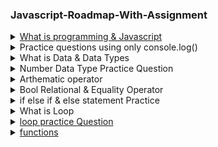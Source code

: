 <!DOCTYPE html>
<html lang="en">
<head>
    <meta charset="UTF-8">
    <meta name="viewport" content="width=device-width, initial-scale=1.0">
   
</head>
<body>
   <h3> Javascript-Roadmap-With-Assignment</h3>

   <details>
    <summary><a href="https://youtu.be/OipNpUBpUPs?si=TDBmOjqeo2kYBiOB" target="_blank">What is programming & Javascript</a></summary>
    <br> 
      Programming is the process of writing instructions or code that tells a computer how to perform specific tasks. These instructions are written in programming languages, which allow humans to communicate with computers. The main goal of programming is to solve problems or automate tasks by creating software, applications, websites, or systems
    <br><br>  
  </details>
   
<details>
  <summary>Practice questions using only console.log()</summary>

  Practice questions using only console.log() to draw shapes, patterns, and other creative outputs in the console.

  <ol>
    <li>Use console.log() to draw a 5x5 square of * symbols.</li>
    <li>Use console.log() to draw a right-angled triangle made of *</li>
    <li>Use console.log() to draw an inverted triangle</li>
    <li>Use console.log() to draw a diamond shape</li>
    <li>Use console.log() to draw a hollow right-angled triangle</li>
    <li>Use console.log() to draw a hollow right-angled triangle</li>
    <li>Use console.log() to create a zigzag pattern.</li>
 </ol>
 
</details>

<details>
  <summary>What is Data & Data Types</summary>
<h5>What is data ?</h5>
In programming, data refers to any information that can be processed, stored, or transmitted by a computer. It is the core of what computers operate on and manipulate. Data can come in various forms, such as numbers, text, images, audio, and more. The way data is represented and stored depends on its data type.
<h5>1. Primitive Data Types</h5>
<ol>
    <li>String</li>
    <li>Number</li>
    <li>Bool</li>
    <li>Undefined</li>
    <li>Null</li>
    <li>Symbol</li>
    <li>BigInt</li>
 </ol>

<h5>2. Non-Primitive Data Type</h5>
<ol>
    <li>Object</li>
    <li>Array</li>
    <li>Function</li>
    <li>Date</li>
    <li>RegExp</li>
    <li>Map</li>
    <li>Map</li>
 </ol>
</details>

<details>
  <summary>Number Data Type Practice Question</summary>

- Write Program to Add Two Integers and store their sum in the third variable.
- Write Program to Multiply two decimal Point Numbers. 
- Write Program to perform all arithmetic operations.
- Write Program to Swap Values of Two Variables 
- Write Program to Swap Values of Three variables like that.
  - Input : ( x = 3 , y = 4 , z = 5)
  - output : (x = 4 , y = 5 , z = 3)
- Write Program to convert feet to meter and meter into KM.
- Write Program to convert celcius to farenheit. formula: (°C × 9/5) + 35
- Write Program to convert farenheit to celcius. formula: (°F − 32) × 5/9 
- Write Program to Calculate Area of Circle. formula A=πr2
- Write Program to Calculate Area of Square. formula A=a2
- Write Program to Calculate Area of Rectangle. A=wl
- Write Program to convert days to years and weeks
</details>


<details>
  <summary>Arthematic operator</summary>

<table border="1" cellpadding="5">
  <thead>
    <tr>
      <th>Operator</th>
      <th>Description</th>
      <th>Example</th>
      <th>Result</th>
    </tr>
  </thead>
  <tbody>
    <tr>
      <td>+</td>
      <td>Addition</td>
      <td>5 + 2</td>
      <td>7</td>
    </tr>
    <tr>
      <td>-</td>
      <td>Subtraction</td>
      <td>5 - 2</td>
      <td>3</td>
    </tr>
    <tr>
      <td>*</td>
      <td>Multiplication</td>
      <td>5 * 2</td>
      <td>10</td>
    </tr>
    <tr>
      <td>/</td>
      <td>Division</td>
      <td>5 / 2</td>
      <td>2.5</td>
    </tr>
    <tr>
      <td>%</td>
      <td>Modulus (Remainder)</td>
      <td>5 % 2</td>
      <td>1</td>
    </tr>
    <tr>
      <td>++</td>
      <td>Increment</td>
      <td>let x = 5; x++;</td>
      <td>6</td>
    </tr>
    <tr>
      <td>--</td>
      <td>Decrement</td>
      <td>let x = 5; x--;</td>
      <td>4</td>
    </tr>
  </tbody>
</table>

</details>


<details>
  <summary>Bool Relational & Equality Operator </summary>
  
<table>
        <thead>
            <tr>
                <th>Operator</th>
                <th>Type</th>
                <th>Description</th>
                <th>Example</th>
                <th>Result</th>
            </tr>
        </thead>
        <tbody>
            <tr>
                <td>&lt;</td>
                <td>Relational</td>
                <td>Less than</td>
                <td>5 &lt; 10</td>
                <td>true</td>
            </tr>
            <tr>
                <td>&gt;</td>
                <td>Relational</td>
                <td>Greater than</td>
                <td>10 &gt; 5</td>
                <td>true</td>
            </tr>
            <tr>
                <td>&lt;=</td>
                <td>Relational</td>
                <td>Less than or equal to</td>
                <td>5 &lt;= 5</td>
                <td>true</td>
            </tr>
            <tr>
                <td>&gt;=</td>
                <td>Relational</td>
                <td>Greater than or equal to</td>
                <td>10 &gt;= 10</td>
                <td>true</td>
            </tr>
            <tr>
                <td>==</td>
                <td>Equality</td>
                <td>Equal to (compares values, ignores type)</td>
                <td>5 == "5"</td>
                <td>true</td>
            </tr>
            <tr>
                <td>===</td>
                <td>Equality</td>
                <td>Strict equal to (compares values and type)</td>
                <td>5 === "5"</td>
                <td>false</td>
            </tr>
            <tr>
                <td>!=</td>
                <td>Equality</td>
                <td>Not equal to (compares values, ignores type)</td>
                <td>5 != "6"</td>
                <td>true</td>
            </tr>
            <tr>
                <td>!==</td>
                <td>Equality</td>
                <td>Strict not equal to (compares values & type)</td>
                <td>5 !== "5"</td>
                <td>true</td>
            </tr>
        </tbody>
    </table>
</details>


<details>
  <summary>if else if & else statement Practice</summary>
  
  Practice questions using only if, else if and else statement based on the our prevous learning.
  
1. Grade Calculator
- Problem: Write a program that takes a student's score as input and assigns a letter grade based on the score:
- A: 90-100
- B: 80-89
- C: 70-79
- D: 60-69
- F: Below 60
  
2. Traffic Light Simulation
- Practice: Use conditions to check the color of the traffic light.
- Problem: Simulate a traffic light system. The program should display:
- "Go" if the light is green,
- "Slow down" if the light is yellow,
- "Stop" if the light is red.

3. Age-Based Ticket Pricing
- Problem: Create a program that calculates ticket prices for a movie based on age:
- Children (under 12) get a 50% discount,
- Seniors (60+) get a 30% discount,
- Regular price for everyone else.
- Practice: Use if, else if, and else to determine the ticket price based on the user's age.

4. Shopping Discount Calculator
- Problem: Create a program that calculates a discount based on the total purchase amount:
- No discount if the purchase is less than $50,
- 10% discount if the purchase is between $50 and $100,
- 20% discount if the purchase is more than $100.
- Practice: Use conditional statements to calculate the discount.

5. Shipping Cost Calculator
- Problem: Create a program to calculate shipping costs based on the weight of a package:
- Free shipping for packages weighing less than 1kg,
- $5 for packages between 1kg and 5kg,
- $10 for packages heavier than 5kg.
- Practice: Use conditional statements to calculate shipping cost.

6. Restaurant Tip Calculator
- Problem: Write a program that calculates the tip based on service quality:
- "Excellent" service: 20% tip,
- "Good" service: 15% tip,
- "Average" service: 10% tip,
- "Poor" service: 5% tip.
- Practice: Use if, else if, and else to calculate the tip percentage.

7. Simple ATM Withdrawal
- Problem: Write a program that simulates a simple ATM withdrawal system. The program should:
- Deny the transaction if the requested withdrawal is more than the account balance,
- Allow the transaction if the balance is sufficient.
- Display the remaining balance after withdrawal.
- Practice: Use if, else if, and else to handle different cases of balance and withdrawal amounts.

</details>

<details>
    <summary>What is Loop</summary>

    <p>Loops can execute a block of code a number of times.</p>

<table border="1" cellpadding="5" >
    <thead>
      <tr>
        <th>Value of i</th>
        <th>Condition (i &lt; 3)</th>
        <th>Output (console.log(i))</th>
        <th>Update i (i++)</th>
      </tr>
    </thead>
    <tbody>
      <!-- 1st iteration -->
      <tr>
        <td>i = 0</td>
        <td>0 &lt; 3 (true)</td>
        <td>0</td>
        <td>i++ → i = 1</td>
      </tr>
      <!-- 2nd iteration -->
      <tr>
        <td>i = 1</td>
        <td>1 &lt; 3 (true)</td>
        <td>1</td>
        <td>i++ → i = 2</td>
      </tr>
      <!-- 3rd iteration -->
      <tr>
        <td>i = 2</td>
        <td>2 &lt; 3 (true)</td>
        <td>2</td>
        <td>i++ → i = 3</td>
      </tr>
      <!-- Loop ends -->
      <tr>
        <td>i = 3</td>
        <td>3 &lt; 3 (false)</td>
        <td>--</td>
        <td>Loop stops</td>
      </tr>
    </tbody>
</table>    

</details>

<details>
  <summary><a href="https://youtu.be/OipNpUBpUPs?si=TDBmOjqeo2kYBiOB" target="_blank">loop practice Question</a></summary>

  <ol>
    <li>Write a program using for loop that prints numbers from 1 to 10.</li>
    <li>Use a for loop to calculate and print the sum of the first 10 natural numbers</li>
    <li>Write a for loop that prints all even numbers between 1 and 20.</li>
    <li>Create a for loop that prints the multiplication table for any number provided by the user (e.g., multiplication table for 5).</li>
    <li>Write a for loop that counts down from 10 to 1 and prints each number.</li>
    <li>Write a for loop that calculates the factorial of a given number (e.g., factorial of 5 is 5*4*3*2*1)</li>
    <li>Use a for loop to print the multiples of 3 from 3 to 30.</li>
    <li>Write a program using for loop to display the cube of the number up to an integer.</li>
   

  </ol>

  <br> 
   
</details>


<details>
  <summary><a href="https://youtu.be/OipNpUBpUPs?si=TDBmOjqeo2kYBiOB" target="_blank">functions</a></summary>

  In programming, a function is a reusable block of code that performs a specific task. Functions are essential because they help break down complex problems into smaller, manageable parts, making code more organized, readable, and efficient. By defining a function, you can call it whenever you need to perform that task, without having to rewrite the same code.


  <ol>
    <li>Definition: Functions are defined with a name, a set of parentheses for parameters, and a body that contains the code to be executed</li>
    <li>Parameters: Some functions take inputs, called parameters, which allow you to pass data into the function for processing</li>
    <li>Return Value: Functions can return a value as output. This is optional, but it's useful when you need a result from the function.</li>
    <li>Reusability: Once defined, a function can be called (or "invoked") multiple times throughout a program.</li>
   

  </ol>

  <br> 
   
</details>


</body>
</html>
